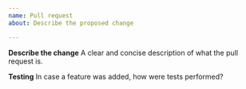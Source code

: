 ```yaml
---
name: Pull request
about: Describe the proposed change

---
```


**Describe the change**
A clear and concise description of what the pull request is.

**Testing**
In case a feature was added, how were tests performed?
